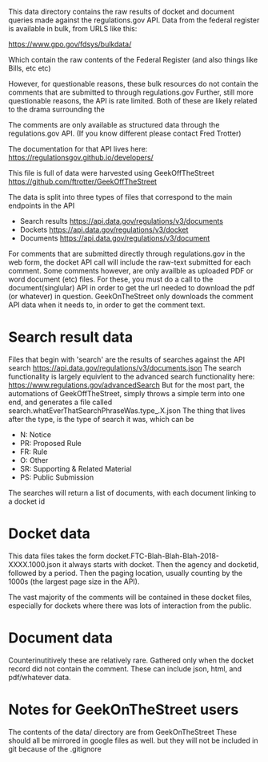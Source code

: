 
This data directory contains the raw results of docket and document queries made against the regulations.gov API. 
Data from the federal register is available in bulk, from URLS like this: 

https://www.gpo.gov/fdsys/bulkdata/

Which contain the raw contents of the Federal Register (and also things like Bills, etc etc)

However, for questionable reasons, these  bulk resources do not contain the comments that are submitted to through regulations.gov
Further, still more questionable reasons, the API is rate limited. Both of these are likely related to the drama surrounding the 

The comments are only available as structured data through the regulations.gov API. 
(If you know different please contact Fred Trotter)

The documentation for that API lives here: https://regulationsgov.github.io/developers/

This file is full of data were harvested using GeekOffTheStreet https://github.com/ftrotter/GeekOffTheStreet

The data is split into three types of files that correspond to the main endpoints in the API

* Search results https://api.data.gov/regulations/v3/documents
* Dockets https://api.data.gov/regulations/v3/docket
* Documents https://api.data.gov/regulations/v3/document

For comments that are submitted directly through regulations.gov in the web form, the docket API call will include the raw-text submitted for each comment. 
Some comments however, are only availble as uploaded PDF or word document (etc) files. For these, you must do a call to the document(singlular) API 
in order to get the url needed to download the pdf (or whatever) in question. GeekOnTheStreet only downloads the comment API data when it needs to, in order to get the comment text. 

Search result data
========
Files that begin with 'search' are the results of searches against the API search https://api.data.gov/regulations/v3/documents.json
The search functionality is largely equivlent to the advanced search functionality here: https://www.regulations.gov/advancedSearch
But for the most part, the automations of GeekOffTheStreet, simply throws a simple term into one end, and
generates a file called search.whatEverThatSearchPhraseWas.type_.X.json
The thing that lives after the type, is the type of search it was, which can be

* N: Notice
* PR: Proposed Rule
* FR: Rule
* O: Other
* SR: Supporting & Related Material
* PS: Public Submission

The searches will return a list of documents, with each document linking to a docket id

Docket data
=======
This data files takes the form docket.FTC-Blah-Blah-Blah-2018-XXXX.1000.json 
it always starts with docket.
Then the agency and docketid, followed by a period. 
Then the paging location, usually counting by the 1000s (the largest page size in the API). 

The vast majority of the comments will be contained in these docket files, especially for dockets where there was lots of interaction from the public. 


Document data
=============
Counterinutitively these are relatively rare. Gathered only when the docket record did not contain the comment. 
These can include json, html, and pdf/whatever data. 


Notes for GeekOnTheStreet users
================================

The contents of the data/ directory are from GeekOnTheStreet 
These should all be mirrored in google files as well. 
but they will not be included in git because of the .gitignore
